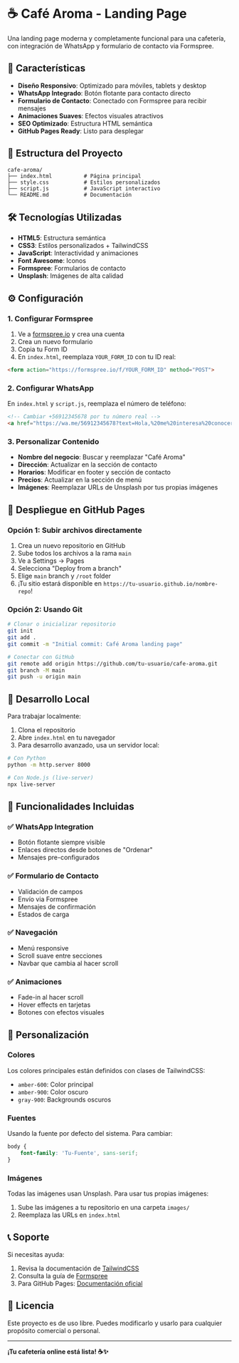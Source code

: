 # ☕ Café Aroma - Landing Page

Una landing page moderna y completamente funcional para una cafetería, con integración de WhatsApp y formulario de contacto via Formspree.

## 🚀 Características

- **Diseño Responsivo**: Optimizado para móviles, tablets y desktop
- **WhatsApp Integrado**: Botón flotante para contacto directo
- **Formulario de Contacto**: Conectado con Formspree para recibir mensajes
- **Animaciones Suaves**: Efectos visuales atractivos
- **SEO Optimizado**: Estructura HTML semántica
- **GitHub Pages Ready**: Listo para desplegar

## 📁 Estructura del Proyecto

```
cafe-aroma/
├── index.html          # Página principal
├── style.css           # Estilos personalizados
├── script.js           # JavaScript interactivo
└── README.md           # Documentación
```

## 🛠️ Tecnologías Utilizadas

- **HTML5**: Estructura semántica
- **CSS3**: Estilos personalizados + TailwindCSS
- **JavaScript**: Interactividad y animaciones
- **Font Awesome**: Iconos
- **Formspree**: Formularios de contacto
- **Unsplash**: Imágenes de alta calidad

## ⚙️ Configuración

### 1. Configurar Formspree

1. Ve a [formspree.io](https://formspree.io) y crea una cuenta
2. Crea un nuevo formulario
3. Copia tu Form ID
4. En `index.html`, reemplaza `YOUR_FORM_ID` con tu ID real:

```html
<form action="https://formspree.io/f/YOUR_FORM_ID" method="POST">
```

### 2. Configurar WhatsApp

En `index.html` y `script.js`, reemplaza el número de teléfono:

```html
<!-- Cambiar +56912345678 por tu número real -->
<a href="https://wa.me/56912345678?text=Hola,%20me%20interesa%20conocer%20más%20sobre%20Café%20Aroma">
```

### 3. Personalizar Contenido

- **Nombre del negocio**: Buscar y reemplazar "Café Aroma"
- **Dirección**: Actualizar en la sección de contacto
- **Horarios**: Modificar en footer y sección de contacto
- **Precios**: Actualizar en la sección de menú
- **Imágenes**: Reemplazar URLs de Unsplash por tus propias imágenes

## 🚀 Despliegue en GitHub Pages

### Opción 1: Subir archivos directamente

1. Crea un nuevo repositorio en GitHub
2. Sube todos los archivos a la rama `main`
3. Ve a Settings → Pages
4. Selecciona "Deploy from a branch"
5. Elige `main` branch y `/root` folder
6. ¡Tu sitio estará disponible en `https://tu-usuario.github.io/nombre-repo`!

### Opción 2: Usando Git

```bash
# Clonar o inicializar repositorio
git init
git add .
git commit -m "Initial commit: Café Aroma landing page"

# Conectar con GitHub
git remote add origin https://github.com/tu-usuario/cafe-aroma.git
git branch -M main
git push -u origin main
```

## 🔧 Desarrollo Local

Para trabajar localmente:

1. Clona el repositorio
2. Abre `index.html` en tu navegador
3. Para desarrollo avanzado, usa un servidor local:

```bash
# Con Python
python -m http.server 8000

# Con Node.js (live-server)
npx live-server
```

## 📱 Funcionalidades Incluidas

### ✅ WhatsApp Integration
- Botón flotante siempre visible
- Enlaces directos desde botones de "Ordenar"
- Mensajes pre-configurados

### ✅ Formulario de Contacto
- Validación de campos
- Envío via Formspree
- Mensajes de confirmación
- Estados de carga

### ✅ Navegación
- Menú responsive
- Scroll suave entre secciones
- Navbar que cambia al hacer scroll

### ✅ Animaciones
- Fade-in al hacer scroll
- Hover effects en tarjetas
- Botones con efectos visuales

## 🎨 Personalización

### Colores
Los colores principales están definidos con clases de TailwindCSS:
- `amber-600`: Color principal
- `amber-900`: Color oscuro
- `gray-900`: Backgrounds oscuros

### Fuentes
Usando la fuente por defecto del sistema. Para cambiar:

```css
body {
    font-family: 'Tu-Fuente', sans-serif;
}
```

### Imágenes
Todas las imágenes usan Unsplash. Para usar tus propias imágenes:
1. Sube las imágenes a tu repositorio en una carpeta `images/`
2. Reemplaza las URLs en `index.html`

## 📞 Soporte

Si necesitas ayuda:
1. Revisa la documentación de [TailwindCSS](https://tailwindcss.com)
2. Consulta la guía de [Formspree](https://formspree.io/guides)
3. Para GitHub Pages: [Documentación oficial](https://pages.github.com)

## 📄 Licencia

Este proyecto es de uso libre. Puedes modificarlo y usarlo para cualquier propósito comercial o personal.

---

**¡Tu cafetería online está lista! ☕✨**
